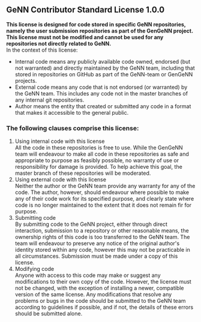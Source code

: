 ## GeNN Contributor Standard License 1.0.0
**This license is designed for code stored in specific GeNN repositories, namely the user submission repositories as part of the GenGeNN project. This license must not be modified and cannot be used for any repositories not directly related to GeNN.**  
In the context of this license:  
  - Internal code means any publicly available code owned, endorsed (but not warranted) and directly maintained by the GeNN team, including that stored in repositories on GitHub as part of the GeNN-team or GenGeNN projects.
  - External code means any code that is not endorsed (or warranted) by the GeNN team. This includes any code not in the master branches of any internal git repositories.
  - Author means the entity that created or submitted any code in a format that makes it accessible to the general public.
### The following clauses comprise this license:
1. Using internal code with this license  
  All the code in these repositories is free to use. While the GenGeNN team will endeavour to make all code in these repositories as safe and appropriate to purpose as feasibly possible, no warranty of use or responsibility for damage is provided. To help achieve this goal, the master branch of these repositories will be moderated.
2. Using external code with this license  
  Neither the author or the GeNN team provide any warranty for any of the code. The author, however, should endeavour where possible to make any of their code work for its specified purpose, and clearly state where code is no longer maintained to the extent that it does not remain fir for purpose.
3. Submitting code  
  By submitting code to the GeNN project, either through direct interaction, submission to a repository or other reasonable means, the ownership rights of this code is too transferred to the GeNN team. The team will endeavour to preserve any notice of the original author's identity stored within any code, however this may not be practicable in all circumstances. Submission must be made under a copy of this license.
4. Modifying code  
  Anyone with access to this code may make or suggest any modifications to their own copy of the code. However, the license must not be changed, with the exception of installing a newer, compatible version of the same license. Any modifications that resolve any problems or bugs in the code should be submitted to the GeNN team according to guidelines if possible, and if not, the details of these errors should be submitted alone.
